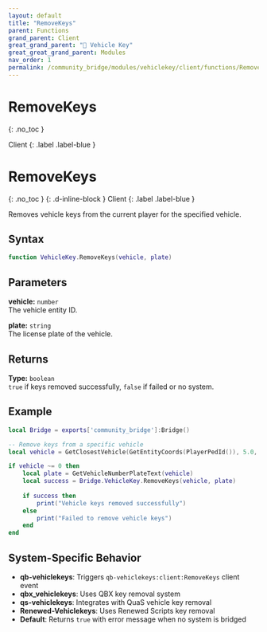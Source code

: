 ```yaml
---
layout: default
title: "RemoveKeys"
parent: Functions
grand_parent: Client
great_grand_parent: "🔑 Vehicle Key"
great_great_grand_parent: Modules
nav_order: 1
permalink: /community_bridge/modules/vehiclekey/client/functions/RemoveKeys/
---
```


# RemoveKeys
{: .no_toc }

Client
{: .label .label-blue }

# RemoveKeys
{: .no_toc }
{: .d-inline-block }
Client
{: .label .label-blue }

Removes vehicle keys from the current player for the specified vehicle.

## Syntax

```lua
function VehicleKey.RemoveKeys(vehicle, plate)
```

## Parameters

**vehicle:** `number`  
The vehicle entity ID.

**plate:** `string`  
The license plate of the vehicle.

## Returns

**Type:** `boolean`  
`true` if keys removed successfully, `false` if failed or no system.

## Example

```lua
local Bridge = exports['community_bridge']:Bridge()

-- Remove keys from a specific vehicle
local vehicle = GetClosestVehicle(GetEntityCoords(PlayerPedId()), 5.0, 0, 71)

if vehicle ~= 0 then
    local plate = GetVehicleNumberPlateText(vehicle)
    local success = Bridge.VehicleKey.RemoveKeys(vehicle, plate)
    
    if success then
        print("Vehicle keys removed successfully")
    else
        print("Failed to remove vehicle keys")
    end
end
```

## System-Specific Behavior

- **qb-vehiclekeys**: Triggers `qb-vehiclekeys:client:RemoveKeys` client event
- **qbx_vehiclekeys**: Uses QBX key removal system
- **qs-vehiclekeys**: Integrates with QuaS vehicle key removal
- **Renewed-Vehiclekeys**: Uses Renewed Scripts key removal
- **Default**: Returns `true` with error message when no system is bridged
